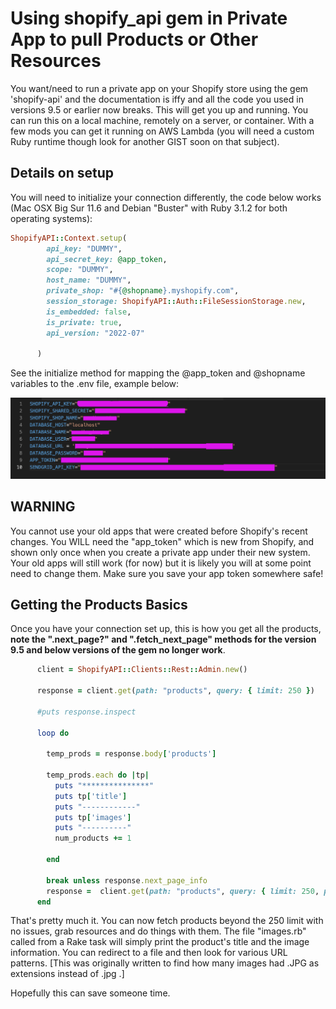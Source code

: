 # Using shopify_api gem in Private App to pull Products or Other Resources
You want/need to run a private app on your Shopify store using the gem 'shopify-api' and the documentation is iffy and all the code you used in versions 9.5 or earlier now breaks. This will get you up and running. You can run this on a local machine, remotely on a server, or container. With a few mods you can get it running on AWS Lambda (you will need a custom Ruby runtime though look for another GIST soon on that subject).

## Details on setup
You will need to initialize your connection differently, the code below works (Mac OSX Big Sur 11.6 and Debian "Buster" with Ruby 3.1.2 for both operating systems):

```ruby
ShopifyAPI::Context.setup(
        api_key: "DUMMY",
        api_secret_key: @app_token,
        scope: "DUMMY",
        host_name: "DUMMY",
        private_shop: "#{@shopname}.myshopify.com",
        session_storage: ShopifyAPI::Auth::FileSessionStorage.new,
        is_embedded: false, 
        is_private: true, 
        api_version: "2022-07"
        
      )
```
See the initialize method for mapping the @app_token and @shopname variables to the .env file, example below:


![example .env file](https://github.com/FLWallace105/shopify_private_app_demo/blob/master/image_folder/new_env_file_image.png?raw=true)


## WARNING
You cannot use your old apps that were created before Shopify's recent changes. You WILL need the "app_token" which is new from Shopify, and shown only once when you create a private app under their new system. Your old apps will still work (for now) but it is likely you will at some point need to change them. Make sure you save your app token somewhere safe!

## Getting the Products Basics
Once you have your connection set up, this is how you get all the products, **note the ".next_page?" and ".fetch_next_page" methods for the version 9.5 and below versions of the gem no longer work**.

```ruby
      client = ShopifyAPI::Clients::Rest::Admin.new()

      response = client.get(path: "products", query: { limit: 250 })

      #puts response.inspect
    
      loop do
        
        temp_prods = response.body['products']

        temp_prods.each do |tp|
          puts "***************"
          puts tp['title']
          puts "------------"
          puts tp['images']
          puts "----------"
          num_products += 1

        end

        break unless response.next_page_info
        response =  client.get(path: "products", query: { limit: 250, page_info: response.next_page_info })
      end
```

That's pretty much it. You can now fetch products beyond the 250 limit with no issues, grab resources and do things with them. The file "images.rb" called from a Rake task will simply print the product's title and the image information. You can redirect to a file and then look for various URL patterns. [This was originally written to find how many images had .JPG as extensions instead of .jpg .]

Hopefully this can save someone time.